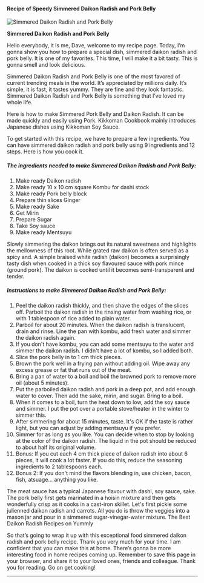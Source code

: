            

#### Recipe of Speedy Simmered Daikon Radish and Pork Belly

![Simmered Daikon Radish and Pork Belly](https://img-global.cpcdn.com/recipes/6463104304021504/751x532cq70/simmered-daikon-radish-and-pork-belly-recipe-main-photo.jpg)

**Simmered Daikon Radish and Pork Belly**

Hello everybody, it is me, Dave, welcome to my recipe page. Today, I’m gonna show you how to prepare a special dish, simmered daikon radish and pork belly. It is one of my favorites. This time, I will make it a bit tasty. This is gonna smell and look delicious.

Simmered Daikon Radish and Pork Belly is one of the most favored of current trending meals in the world. It’s appreciated by millions daily. It’s simple, it is fast, it tastes yummy. They are fine and they look fantastic. Simmered Daikon Radish and Pork Belly is something that I’ve loved my whole life.

Here is how to make Simmered Pork Belly and Daikon Radish. It can be made quickly and easily using Pork. Kikkoman Cookbook mainly introduces Japanese dishes using Kikkoman Soy Sauce.

To get started with this recipe, we have to prepare a few ingredients. You can have simmered daikon radish and pork belly using 9 ingredients and 12 steps. Here is how you cook it.

##### The ingredients needed to make Simmered Daikon Radish and Pork Belly:

1.  Make ready Daikon radish
2.  Make ready 10 x 10 cm square Kombu for dashi stock
3.  Make ready Pork belly block
4.  Prepare thin slices Ginger
5.  Make ready Sake
6.  Get Mirin
7.  Prepare Sugar
8.  Take Soy sauce
9.  Make ready Mentsuyu

Slowly simmering the daikon brings out its natural sweetness and highlights the mellowness of this root. While grated raw daikon is often served as a spicy and. A simple braised white radish (daikon) becomes a surprisingly tasty dish when cooked in a thick soy flavoured sauce with pork mince (ground pork). The daikon is cooked until it becomes semi-transparent and tender.

##### Instructions to make Simmered Daikon Radish and Pork Belly:

1.  Peel the daikon radish thickly, and then shave the edges of the slices off. Parboil the daikon radish in the rinsing water from washing rice, or with 1 tablespoon of rice added to plain water.
2.  Parboil for about 20 minutes. When the daikon radish is translucent, drain and rinse. Line the pan with kombu, add fresh water and simmer the daikon radish again.
3.  If you don't have kombu, you can add some mentsuyu to the water and simmer the daikon radish. I didn't have a lot of kombu, so I added both.
4.  Slice the pork belly in to 1 cm thick pieces.
5.  Brown the pork well in a frying pan without adding oil. Wipe away any excess grease or fat that runs out of the meat.
6.  Bring a pan of water to a boil and boil the browned pork to remove more oil (about 5 minutes).
7.  Put the parboiled daikon radish and pork in a deep pot, and add enough water to cover. Then add the sake, mirin, and sugar. Bring to a boil.
8.  When it comes to a boil, turn the heat down to low, add the soy sauce and simmer. I put the pot over a portable stove/heater in the winter to simmer this.
9.  After simmering for about 15 minutes, taste. It's OK if the taste is rather light, but you can adjust by adding mentsuyu if you prefer.
10.  Simmer for as long as you like. You can decide when to stop by looking at the color of the daikon radish. The liquid in the pot should be reduced to about half its original volume.
11.  Bonus: If you cut each 4 cm thick piece of daikon radish into about 6 pieces, it will cook a lot faster. If you do this, reduce the seasoning ingredients to 2 tablespoons each.
12.  Bonus 2: If you don't mind the flavors blending in, use chicken, bacon, fish, atsuage… anything you like.

The meat sauce has a typical Japanese flavour with dashi, soy sauce, sake. The pork belly first gets marinated in a hoisin mixture and then gets wonderfully crisp as it cooks in a cast-iron skillet. Let's first pickle some julienned daikon radish and carrots. All you do is throw the veggies into a mason jar and pour in a simmered sugar-vinegar-water mixture. The Best Daikon Radish Recipes on Yummly

So that’s going to wrap it up with this exceptional food simmered daikon radish and pork belly recipe. Thank you very much for your time. I am confident that you can make this at home. There’s gonna be more interesting food in home recipes coming up. Remember to save this page in your browser, and share it to your loved ones, friends and colleague. Thank you for reading. Go on get cooking!

* * *
